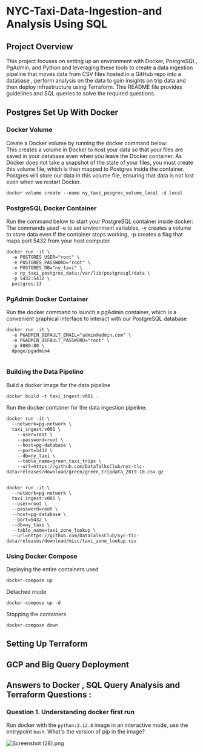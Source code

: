 # NYC-Taxi-Data-Ingestion-and Analysis Using SQL

## Project Overview 
This project focuses on setting up an environment with Docker, PostgreSQL, PgAdmin, and Python and leveraging these tools to create a data ingestion pipeline that moves data from CSV files hosted in a GitHub repo into a database , perform analysis on the data to gain insights on trip data and then deploy infrastructure using Terraform. 
This README file provides guidelines and SQL queries to solve the required questions.


## Postgres Set Up With Docker 
### Docker Volume
Create a Docker volume by running the docker command below:\
This creates a volume in Docker to host your data so that your files are saved in your database even when you leave the Docker container. As Docker does not take a snapshot of the state of your files, you must create this volume file, which is then mapped to Postgres inside the container. Postgres will store our data in this volume file, ensuring that data is not lost even when we restart Docker.
``` ubuntu
docker volume create --name ny_taxi_posgres_volume_local -d local
```

### PostgreSQL Docker Container
Run the command below to start your PostgreSQL container inside docker: \
The commands used -e to set environment variables, -v creates a volume to store data even if the container stops working, -p creates a flag that maps port 5432 from your host computer 

``` ubuntu
docker run -it \
  -e POSTGRES_USER="root" \
  -e POSTGRES_PASSWORD="root" \
  -e POSTGRES_DB="ny_taxi" \
  -v ny_taxi_postgres_data:/var/lib/postgresql/data \
  -p 5432:5432 \
  postgres:13
```

### PgAdmin Docker Container
Run the docker command to launch a pgAdmin container, which is a convenient graphical interface to interact with our  PostgreSQL database 

``` ubuntu
docker run -it \
  -e PGADMIN_DEFAULT_EMAIL="admin@admin.com" \
  -e PGADMIN_DEFAULT_PASSWORD="root" \
  -p 8080:80 \
  dpage/pgadmin4
 
```

### Building the Data Pipeline
Build a docker image for the data pipeline

``` ubuntu
docker build -t taxi_ingest:v001 .
```
Run the docker container for the data ingestion pipeline.

```ubuntu
docker run -it \
  --network=pg-network \
  taxi_ingest:v001 \
    --user=root \
    --password=root \
    --host=pg-database \
    --port=5432 \
    --db=ny_taxi \
    --table_name=green_taxi_trips \
    --url=https://github.com/DataTalksClub/nyc-tlc-data/releases/download/green/green_tripdata_2019-10.csv.gz
```

``` ubuntu

docker run -it \
  --network=pg-network \
  taxi_ingest:v001 \
  --user=root \
  --password=root \
  --host=pg-database \
  --port=5432 \
  --db=ny_taxi \
  --table_name=taxi_zone_lookup \
  --url=https://github.com/DataTalksClub/nyc-tlc-data/releases/download/misc/taxi_zone_lookup.csv

```

### Using Docker Compose

Deploying the entire containers used
```ubuntu
docker-compose up
```

Detached mode
```ubuntu
docker-compose up -d
```

Stopping the containers 
``` ubuntu
docker-compose down
```

## Setting Up Terraform

## GCP and Big Query Deployment

## Answers to Docker , SQL Query Analysis and Terraform Questions : 
### Question 1. Understanding docker first run
Run docker with the `python:3.12.8` image in an interactive mode, use the entrypoint `bash`.
What's the version of pip in the image?

![Screenshot (28).png](attachment:6cf3914f-c084-4add-82f4-fb347d262e95:Screenshot_(28).png)

